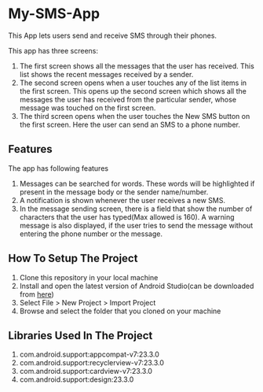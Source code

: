 # My-SMS-App
This App lets users send and receive SMS through their phones.

This app has three screens:
<ol>
  <li>The first screen shows all the messages that the user has received. This list shows the recent messages received by a sender.</li>
  <li>The second screen opens when a user touches any of the list items in the first screen. This opens up the second screen which shows all the messages
  the user has received from the particular sender, whose message was touched on the first screen.</li>
  <li>The third screen opens when the user touches the New SMS button on the first screen. Here the user can send an SMS to a phone number.</li>
</ol>

<h2>Features</h2>
The app has following features
<ol>
  <li>Messages can be searched for words. These words will be highlighted if present in the message body or the sender name/number.</li>
  <li>A notification is shown whenever the user receives a new SMS.</li>
  <li>In the message sending screen, there is a field that show the number of characters that the user has typed(Max allowed is 160). A warning message
  is also displayed, if the user tries to send the message without entering the phone number or the message.
  </li>
</ol>

<h2>How To Setup The Project</h2>
<ol>
  <li>Clone this repository in your local machine</li>
  <li>Install and open the latest version of Android Studio(can be downloaded from <a href="http://developer.android.com/sdk/index.html">here</a>)</li>
  <li>Select File > New Project > Import Project</li>
  <li>Browse and select the folder that you cloned on your machine</li>
</ol>

<h2>Libraries Used In The Project</h2>
<ol>
  <li>com.android.support:appcompat-v7:23.3.0</li>
  <li>com.android.support:recyclerview-v7:23.3.0</li>
  <li>com.android.support:cardview-v7:23.3.0</li>
  <li>com.android.support:design:23.3.0</li>
</ol>
